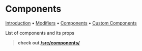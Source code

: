 # Components

[Introduction](1_Introduction.md) • [Modifiers](2_Modifiers.md) • <u>Components</u> • [Custom Components](4_Custom_Components.md)

List of components and its props

> **check out [/src/components/](../src/components/)**